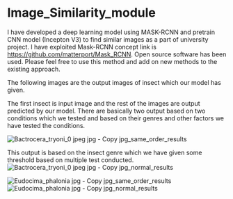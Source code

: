 # Image_Similarity_module
I have developed a deep learning model using MASK-RCNN and pretrain CNN model (Incepton V3) to find similar images as a part of university project. I have exploited Mask-RCNN concept link is https://github.com/matterport/Mask_RCNN. Open source software has been used. Please feel free to use this method and add on new methods to the existing approach.


The following images are the output images of insect which our model has given.

The first insect is input image and the rest of the images are output predicted by our model. There are basically two output based on two conditions which we tested and based on their genres and other factors we have tested the conditions.

![Bactrocera_tryoni_0 jpeg jpg - Copy jpg_same_order_results](https://user-images.githubusercontent.com/21376508/56622762-f5de9c80-664e-11e9-8f02-bb0e55c3484c.jpg)

This output is based on the insect genre which we have given some threshold based on multiple test conducted.
![Bactrocera_tryoni_0 jpeg jpg - Copy jpg_normal_results](https://user-images.githubusercontent.com/21376508/56622764-f6773300-664e-11e9-8df5-ef318621d248.jpg)


![Eudocima_phalonia jpg - Copy jpg_same_order_results](https://user-images.githubusercontent.com/21376508/56622858-5241bc00-664f-11e9-8507-a9a9b35fbd28.jpg)
![Eudocima_phalonia jpg - Copy jpg_normal_results](https://user-images.githubusercontent.com/21376508/56622859-52da5280-664f-11e9-8df2-1377a1a425c1.jpg)
